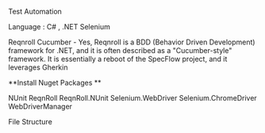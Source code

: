 


Test Automation 

Language : C# , .NET
Selenium 

Reqnroll Cucumber - Yes, Reqnroll is a BDD (Behavior Driven Development) framework for .NET, and it is often described as a "Cucumber-style" framework.
It is essentially a reboot of the SpecFlow project, and it leverages Gherkin



**Install Nuget Packages **

NUnit
ReqnRoll
ReqnRoll.NUnit
Selenium.WebDriver
Selenium.ChromeDriver
WebDriverManager


File Structure
